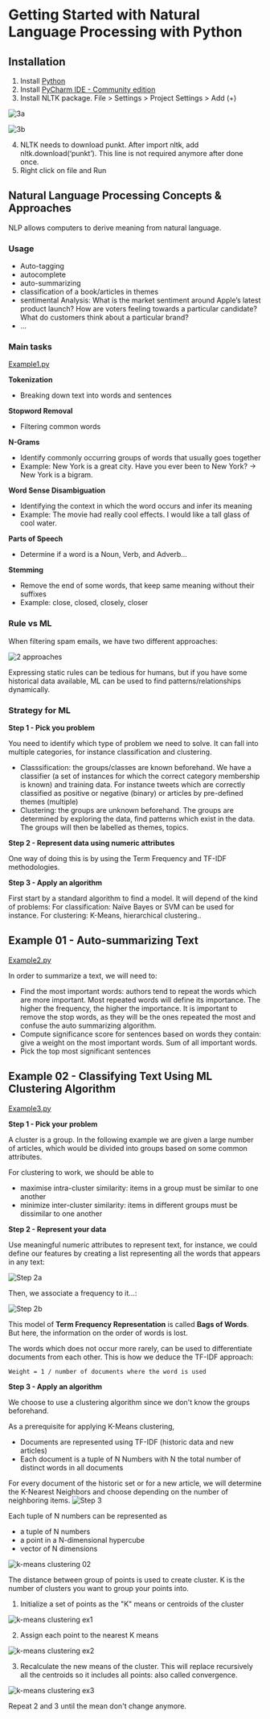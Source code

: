 # Getting Started with Natural Language Processing with Python

## Installation

1. Install [Python](https://www.python.org/downloads/)
2. Install [PyCharm IDE - Community edition](https://www.jetbrains.com/pycharm/download/#section=windows)
3. Install NLTK package. File > Settings > Project Settings > Add (+)

![3a](images/nltk01.png)

![3b](images/nltk02.png)

4. NLTK needs to download punkt. After import nltk, add nltk.download(‘punkt’). This line is not required anymore after done once.
5. Right click on file and Run

## Natural Language Processing Concepts & Approaches

NLP allows computers to derive meaning from natural language.

### Usage

* Auto-tagging
* autocomplete
* auto-summarizing
* classification of a book/articles in themes
* sentimental Analysis: What is the market sentiment around Apple’s latest product launch? How are voters feeling towards a particular candidate? What do customers think about a particular brand?
* ...

### Main tasks

[Example1.py](Example1.py)

**Tokenization**
- Breaking down text into words and sentences

**Stopword Removal**
- Filtering common words

**N-Grams**
- Identify commonly occurring groups of words that usually goes together
- Example: New York is a great city. Have you ever been to New York? -> New York is a bigram.

**Word Sense Disambiguation**
- Identifying the context in which the word occurs and infer its meaning
- Example: The movie had really cool effects. I would like a tall glass of cool water. 

**Parts of Speech**
- Determine if a word is a Noun, Verb, and Adverb...

**Stemming**
- Remove the end of some words, that keep same meaning without their suffixes
- Example: close, closed, closely, closer

### Rule vs ML

When filtering spam emails, we have two different approaches:

![2 approaches](images/nltk03.png)

Expressing static rules can be tedious for humans, but if you have  some historical data available, ML can be used to find patterns/relationships dynamically.

### Strategy for ML

**Step 1 - Pick you problem**

You need to identify which type of problem we need to solve. It can fall into multiple categories, for instance classification and clustering. 
- Classsification: the groups/classes are known beforehand. We have a classifier (a set of instances for which the correct category membership is known) and training data. For instance tweets which are correctly classified as positive or negative (binary) or articles by pre-defined themes (multiple)
- Clustering: the groups are unknown beforehand. The groups are determined by exploring the data, find patterns which exist in the data. The groups will then be labelled as themes, topics. 

**Step 2 - Represent data using numeric attributes**

One way of doing this is by using the Term Frequency and TF-IDF methodologies.

**Step 3 - Apply an algorithm**

First start by a standard algorithm to find a model. It will depend of the kind of problems: For classification: Naïve Bayes or SVM can be used for instance. For clustering: K-Means, hierarchical clustering..

## Example 01 - Auto-summarizing Text

[Example2.py](Example2.py)

In order to summarize a text, we will need to: 
- Find the most important words: authors tend to repeat the words which are more important. Most repeated words will define its importance. The higher the frequency, the higher the importance. It is important to remove the stop words, as they will be the ones repeated the most and confuse the auto summarizing algorithm.
- Compute significance score for sentences based on words they contain: give a weight on the most important words. Sum of all important words.
- Pick the top most significant sentences

## Example 02 - Classifying Text Using ML Clustering Algorithm

[Example3.py](Example3.py)

**Step 1 - Pick your problem**

A cluster is a group. In the following example we are given a large number of articles, which would be divided into groups based on some common attributes. 

For clustering to work, we should be able to 
- maximise intra-cluster similarity: items in a group must be similar to one another 
- minimize inter-cluster similarity: items in different groups must be dissimilar to one another

**Step 2 - Represent your data**

Use meaningful numeric attributes to represent text, for instance, we could define our features by creating a list representing all the words that appears in any text:

![Step 2a](images/nltk05.png)

Then, we associate a frequency to it...:

![Step 2b](images/nltk06.png)

This model of **Term Frequency Representation** is called **Bags of Words**. But here, the information on the order of words is lost.

The words which does not occur more rarely, can be used to differentiate documents from each other. This is how we deduce the TF-IDF approach:

```
Weight = 1 / number of documents where the word is used
```

**Step 3 - Apply an algorithm**

We choose to use a clustering algorithm since we don't know the groups beforehand.

As a prerequisite for applying K-Means clustering, 
- Documents are represented using TF-IDF (historic data and new articles)
- Each document is a tuple of N Numbers with N the total number of distinct words in all documents

For every document of the historic set or for a new article, we will determine the K-Nearest Neighbors and choose depending on the number of neighboring items.
![Step 3](images/nltk09.png)

Each tuple of N numbers can be represented as 
- a tuple of N numbers
- a point in a N-dimensional hypercube 
-  vector of N dimensions

![k-means clustering 02](images/nltk11.png)

The distance between group of points is used to create cluster. K is the number of clusters you want to group your points into.

1. Initialize a set of points as the "K" means or centroids of the cluster

![k-means clustering ex1](images/nltk12.png)

2. Assign each point to the nearest K means

![k-means clustering ex2](images/nltk13.png)

3. Recalculate the new means of the cluster. This will replace recursively all the centroids so it includes all points: also called convergence. 

![k-means clustering ex3](images/nltk14.png)

Repeat 2 and 3 until the mean don't change anymore. 